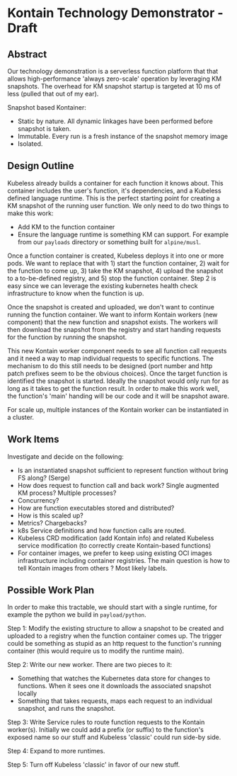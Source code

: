 # Kontain Technology Demonstrator - Draft

## Abstract

Our technology demonstration is a serverless function platform that that allows high-performance 'always zero-scale' operation by leveraging KM snapshots. The overhead for KM snapshot startup is targeted at 10 ms of less (pulled that out of my ear).

Snapshot based Kontainer:

- Static by nature. All dynamic linkages have been performed before snapshot is taken.
- Immutable. Every run is a fresh instance of the snapshot memory image
- Isolated.

## Design Outline

Kubeless already builds a container for each function it knows about. This container includes the user's function, it's dependencies, and a Kubeless defined language runtime. This is the perfect starting point for creating a KM snapshot of the running user function. We only need to do two things to make this work:

- Add KM to the function container
- Ensure the language runtime is something KM can support. For example from our `payloads` directory or something built for `alpine/musl`.

Once a function container is created, Kubeless deploys it into one or more pods. We want to replace that with 1) start the function container, 2) wait for the function to come up, 3) take the KM snapshot, 4) upload the snapshot to a to-be-defined registry, and 5) stop the function container. Step 2 is easy since we can leverage the existing kubernetes health check infrastructure to know when the function is up.

Once the snapshot is created and uploaded, we don't want to continue running the function container. We want to inform Kontain workers (new component) that the new function and snapshot exists. The workers will then download the snapshot from the registry and start handing requests for the function by running the snapshot.

This new Kontain worker component needs to see all function call requests and it need a way to map individual requests to specific functions. The mechanism to do this still needs to be designed (port number and http patch prefixes seem to be the obvious choices). Once the target function is identified the snapshot is started. Ideally the snapshot would only run for as long as it takes to get the function result. In order to make this work well, the function's 'main' handing will be our code and it will be snapshot aware.

For scale up, multiple instances of the Kontain worker can be instantiated in a cluster.

## Work Items

Investigate and decide on the following:

- Is an instantiated snapshot sufficient to represent function without bring FS along? (Serge)
- How does request to function call and back work? Single augmented KM process? Multiple processes?
- Concurrency?
- How are function executables stored and distributed?
- How is this scaled up?
- Metrics? Chargebacks?
- k8s Service definitions and how function calls are routed.
- Kubeless CRD modification (add Kontain info) and related Kubeless service modification (to correctly create Kontain-based functions)
- For container images, we prefer to keep using existing OCI images infrastructure including container registries. The main question is how to tell Kontain images from others ? Most likely labels.

## Possible Work Plan

In order to make this tractable, we should start with a single runtime, for example the python we build in `payload/python`.

Step 1: Modify the existing structure to allow a snapshot to be created and uploaded to a registry when the function container comes up. The trigger could be something as stupid as an http request to the function's running container (this would require us to modify the runtime main).

Step 2: Write our new worker. There are two pieces to it:

- Something that watches the Kubernetes data store for changes to functions. When it sees one it downloads the associated snapshot locally
- Something that takes requests, maps each request to an individual snapshot, and runs the snapshot.

Step 3: Write Service rules to route function requests to the Kontain worker(s). Initially we could add a prefix (or suffix) to the function's exposed name so our stuff and Kubeless 'classic' could run side-by side.

Step 4: Expand to more runtimes.

Step 5: Turn off Kubeless 'classic' in favor of our new stuff.
